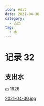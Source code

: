 ```yaml
---
icon: edit
date: 2021-04-30
category:
  - 支出
tag:
  - 水
---
```


# 记录 32

## 支出水

:yen: 1826

[2021-04-30.jpg](https://i.postimg.cc/Fsdv338p/2021-04-30.jpg)
